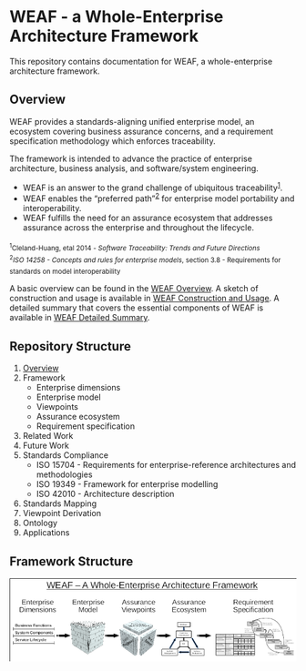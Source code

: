# WEAF - a Whole-Enterprise Architecture Framework

This repository contains documentation for WEAF, a whole-enterprise architecture framework.

## Overview

WEAF provides a standards-aligning unified enterprise model, an ecosystem covering business assurance concerns, and a requirement specification methodology which enforces traceability.

The framework is intended to advance the practice of enterprise architecture, business analysis, and software/system engineering.  
* WEAF is an answer to the grand challenge of ubiquitous traceability<sup>[1](#1 "Software Traceability: Trends and Future Directions")</sup>.  
* WEAF enables the “preferred path”<sup>[2](#2 "ISO 14258")</sup> for enterprise model portability and interoperability.  
* WEAF fulfills the need for an assurance ecosystem that addresses assurance across the enterprise and throughout the lifecycle.

<sub><a name=”1”><sup>1</sup>Cleland-Huang, etal 2014 - *Software Traceability: Trends and Future Directions*</a>
<BR />
<a name=”2”><sup>2</sup>*ISO 14258 - Concepts and rules for enterprise models*, section 3.8 - Requirements for standards on model interoperability</a></sub>

A basic overview can be found in the [WEAF Overview](./overview/WEAF-overview.pdf).  A sketch of construction and usage is available in [WEAF Construction and Usage](./overview/WEAF-construction-and-usage.pdf).  A detailed summary that covers the essential components of WEAF is available in [WEAF Detailed Summary](./overview/WEAF-detailed-summary.pdf).

## Repository Structure
1. [Overview](./overview)
1. Framework
    * Enterprise dimensions
    * Enterprise model
    * Viewpoints
    * Assurance ecosystem
    * Requirement specification
1. Related Work
1. Future Work
1. Standards Compliance
    * ISO 15704 - Requirements for enterprise-reference architectures and methodologies 
    * ISO 19349 - Framework for enterprise modelling 
    * ISO 42010 - Architecture description
1. Standards Mapping
1. Viewpoint Derivation
1. Ontology
1. Applications

## Framework Structure
![WEAF outline](./diagrams/weaf-in-one-pic.png)
